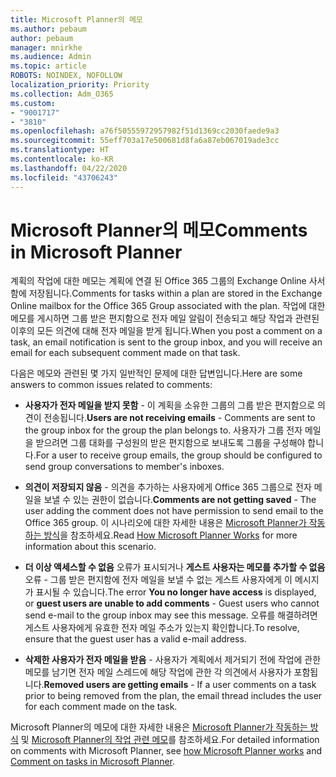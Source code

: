 ```yaml
---
title: Microsoft Planner의 메모
ms.author: pebaum
author: pebaum
manager: mnirkhe
ms.audience: Admin
ms.topic: article
ROBOTS: NOINDEX, NOFOLLOW
localization_priority: Priority
ms.collection: Adm_O365
ms.custom:
- "9001717"
- "3810"
ms.openlocfilehash: a76f50555972957982f51d1369cc2030faede9a3
ms.sourcegitcommit: 55eff703a17e500681d8fa6a87eb067019ade3cc
ms.translationtype: HT
ms.contentlocale: ko-KR
ms.lasthandoff: 04/22/2020
ms.locfileid: "43706243"
---
```

# <a name="comments-in-microsoft-planner"></a><span data-ttu-id="aa965-102">Microsoft Planner의 메모</span><span class="sxs-lookup"><span data-stu-id="aa965-102">Comments in Microsoft Planner</span></span>

<span data-ttu-id="aa965-103">계획의 작업에 대한 메모는 계획에 연결 된 Office 365 그룹의 Exchange Online 사서함에 저장됩니다.</span><span class="sxs-lookup"><span data-stu-id="aa965-103">Comments for tasks within a plan are stored in the Exchange Online mailbox for the Office 365 Group associated with the plan.</span></span>  <span data-ttu-id="aa965-104">작업에 대한 메모를 게시하면 그룹 받은 편지함으로 전자 메일 알림이 전송되고 해당 작업과 관련된 이후의 모든 의견에 대해 전자 메일을 받게 됩니다.</span><span class="sxs-lookup"><span data-stu-id="aa965-104">When you post a comment on a task, an email notification is sent to the group inbox, and you will receive an email for each subsequent comment made on that task.</span></span>

<span data-ttu-id="aa965-105">다음은 메모와 관련된 몇 가지 일반적인 문제에 대한 답변입니다.</span><span class="sxs-lookup"><span data-stu-id="aa965-105">Here are some answers to common issues related to comments:</span></span>

- <span data-ttu-id="aa965-106">**사용자가 전자 메일을 받지 못함** - 이 계획을 소유한 그룹의 그룹 받은 편지함으로 의견이 전송됩니다.</span><span class="sxs-lookup"><span data-stu-id="aa965-106">**Users are not receiving emails** - Comments are sent to the group inbox for the group the plan belongs to.</span></span> <span data-ttu-id="aa965-107">사용자가 그룹 전자 메일을 받으려면 그룹 대화를 구성원의 받은 편지함으로 보내도록 그룹을 구성해야 합니다.</span><span class="sxs-lookup"><span data-stu-id="aa965-107">For a user to receive group emails, the group should be configured to send group conversations to member's inboxes.</span></span>

- <span data-ttu-id="aa965-108">**의견이 저장되지 않음** - 의견을 추가하는 사용자에게 Office 365 그룹으로 전자 메일을 보낼 수 있는 권한이 없습니다.</span><span class="sxs-lookup"><span data-stu-id="aa965-108">**Comments are not getting saved** -  The user adding the comment does not have permission to send email to the Office 365 group.</span></span> <span data-ttu-id="aa965-109">이 시나리오에 대한 자세한 내용은 [Microsoft Planner가 작동하는 방식](https://techcommunity.microsoft.com/t5/planner-blog/how-microsoft-planner-works/ba-p/1214736)을 참조하세요.</span><span class="sxs-lookup"><span data-stu-id="aa965-109">Read [How Microsoft Planner Works](https://techcommunity.microsoft.com/t5/planner-blog/how-microsoft-planner-works/ba-p/1214736) for more information about this scenario.</span></span>

- <span data-ttu-id="aa965-110">**더 이상 액세스할 수 없음** 오류가 표시되거나 **게스트 사용자는 메모를 추가할 수 없음** 오류 - 그룹 받은 편지함에 전자 메일을 보낼 수 없는 게스트 사용자에게 이 메시지가 표시될 수 있습니다.</span><span class="sxs-lookup"><span data-stu-id="aa965-110">The error **You no longer have access** is displayed, or **guest users are unable to add comments** - Guest users who cannot send e-mail to the group inbox may see this message.</span></span> <span data-ttu-id="aa965-111">오류를 해결하려면 게스트 사용자에게 유효한 전자 메일 주소가 있는지 확인합니다.</span><span class="sxs-lookup"><span data-stu-id="aa965-111">To resolve, ensure that the guest user has a valid e-mail address.</span></span>

- <span data-ttu-id="aa965-112">**삭제한 사용자가 전자 메일을 받음** - 사용자가 계획에서 제거되기 전에 작업에 관한 메모를 남기면 전자 메일 스레드에 해당 작업에 관한 각 의견에서 사용자가 포함됩니다.</span><span class="sxs-lookup"><span data-stu-id="aa965-112">**Removed users are getting emails** -  If a user comments on a task prior to being removed from the plan, the email thread includes the user for each comment made on the task.</span></span>

<span data-ttu-id="aa965-113">Microsoft Planner의 메모에 대한 자세한 내용은 [Microsoft Planner가 작동하는 방식](https://techcommunity.microsoft.com/t5/planner-blog/how-microsoft-planner-works/ba-p/1214736) 및 [Microsoft Planner의 작업 관련 메모](https://support.microsoft.com/office/comment-on-tasks-in-microsoft-planner-fd4aedde-7785-4cd0-96ee-122fbc9140e1)를 참조하세요.</span><span class="sxs-lookup"><span data-stu-id="aa965-113">For detailed information on comments with Microsoft Planner, see [how Microsoft Planner works](https://techcommunity.microsoft.com/t5/planner-blog/how-microsoft-planner-works/ba-p/1214736) and [Comment on tasks in Microsoft Planner](https://support.microsoft.com/office/comment-on-tasks-in-microsoft-planner-fd4aedde-7785-4cd0-96ee-122fbc9140e1).</span></span>

